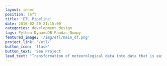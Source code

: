 ```yaml
---
layout: inner
position: left
title: 'ETL Pipeline'
date: 2016-02-20 21:15:00
categories: development design
tags: Python DynamoDB Pandas Numpy
featured_image: '/img/etl/main_df.png'
project_link: '/etl/'
button_icon: 'flask'
button_text: 'See Project'
lead_text: "Transformation of meteorological data into data that is easier to read and store in the DB"
---
```

